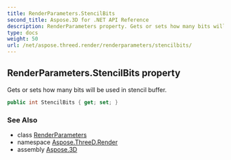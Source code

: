 ```yaml
---
title: RenderParameters.StencilBits
second_title: Aspose.3D for .NET API Reference
description: RenderParameters property. Gets or sets how many bits will be used in stencil buffer
type: docs
weight: 50
url: /net/aspose.threed.render/renderparameters/stencilbits/
---
```

## RenderParameters.StencilBits property

Gets or sets how many bits will be used in stencil buffer.

```csharp
public int StencilBits { get; set; }
```

### See Also

* class [RenderParameters](../)
* namespace [Aspose.ThreeD.Render](../../renderparameters/)
* assembly [Aspose.3D](../../../)


